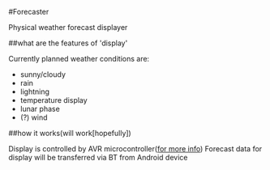 #Forecaster

Physical weather forecast displayer

##what are the features of 'display'

Currently planned weather conditions are:
- sunny/cloudy
- rain
- lightning
- temperature display
- lunar phase
- (?) wind

##how it works(will work[hopefully])

Display is controlled by AVR microcontroller([for more info](https://github.com/disaderp/forecaster/tree/master/SCHEM))
Forecast data for display will be transferred via BT from Android device
